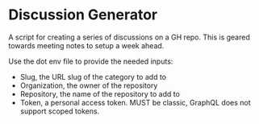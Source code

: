 # Discussion Generator

A script for creating a series of discussions on a GH repo. This is geared
towards meeting notes to setup a week ahead.

Use the dot env file to provide the needed inputs:

- Slug, the URL slug of the category to add to
- Organization, the owner of the repository
- Repository, the name of the repository to add to
- Token, a personal access token. MUST be classic, GraphQL does not support
  scoped tokens.
